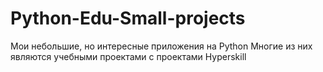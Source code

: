 # Python-Edu-Small-projects
Мои небольшие, но интересные приложения на Python
Многие из них являются учебными проектами с проектами Hyperskill
